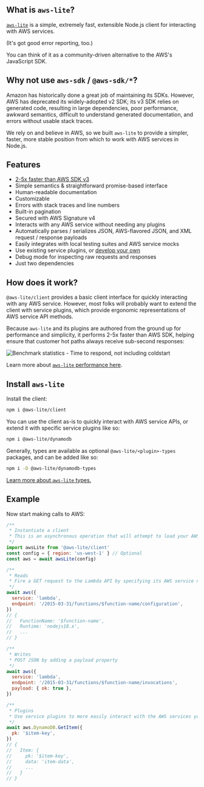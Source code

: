 ## What is `aws-lite`?

[`aws-lite`](https://www.npmjs.com/package/@aws-lite/client) is a simple, extremely fast, extensible Node.js client for interacting with AWS services.

(It's got good error reporting, too.)

You can think of it as a community-driven alternative to the AWS's JavaScript SDK.


## Why not use `aws-sdk` / `@aws-sdk/*`?

Amazon has historically done a great job of maintaining its SDKs. However, AWS has deprecated its widely-adopted v2 SDK; its v3 SDK relies on generated code, resulting in large dependencies, poor performance, awkward semantics, difficult to understand generated documentation, and errors without usable stack traces.

We rely on and believe in AWS, so we built `aws-lite` to provide a simpler, faster, more stable position from which to work with AWS services in Node.js.


## Features

- [2-5x faster than AWS SDK v3](/performance)
- Simple semantics & straightforward promise-based interface
- Human-readable documentation
- Customizable
- Errors with stack traces and line numbers
- Built-in pagination
- Secured with AWS Signature v4
- Interacts with any AWS service without needing any plugins
- Automatically parses / serializes JSON, AWS-flavored JSON, and XML request / response payloads
- Easily integrates with local testing suites and AWS service mocks
- Use existing service plugins, or [develop your own](/api)
- Debug mode for inspecting raw requests and responses
- Just two dependencies


## How does it work?

`@aws-lite/client` provides a basic client interface for quickly interacting with any AWS service. However, most folks will probably want to extend the client with service plugins, which provide ergonomic representations of AWS service API methods.

Because `aws-lite` and its plugins are authored from the ground up for performance and simplicity, it performs 2-5x faster than AWS SDK, helping ensure that customer hot paths always receive sub-second responses:

<picture>
  <img alt="Benchmark statistics - Time to respond, not including coldstart" src="/_static/execution-time.png">
  <source media="(prefers-color-scheme: dark)" alt="Benchmark statistics - Time to respond, not including coldstart" srcset="/_static/execution-time-dark.png">
</picture>

Learn more about [`aws-lite` performance here](/performance).


## Install `aws-lite`

Install the client:

```sh
npm i @aws-lite/client
```

You can use the client as-is to quickly interact with AWS service APIs, or extend it with specific service plugins like so:

```sh
npm i @aws-lite/dynamodb
```

Generally, types are available as optional `@aws-lite/<plugin>-types` packages, and can be added like so:

```sh
npm i -D @aws-lite/dynamodb-types
```

[Learn more about `aws-lite` types.](/configuration#types)


## Example

Now start making calls to AWS:

```js
/**
 * Instantiate a client
 * This is an asynchronous operation that will attempt to load your AWS credentials, local configuration, region settings, etc.
 */
import awsLite from '@aws-lite/client'
const config = { region: 'us-west-1' } // Optional
const aws = await awsLite(config)

/**
 * Reads
 * Fire a GET request to the Lambda API by specifying its AWS service name and endpoint
 */
await aws({
  service: 'lambda',
  endpoint: '/2015-03-31/functions/$function-name/configuration',
})
// {
//   FunctionName: '$function-name',
//   Runtime: 'nodejs18.x',
//   ...
// }

/**
 * Writes
 * POST JSON by adding a payload property
 */
await aws({
  service: 'lambda',
  endpoint: '/2015-03-31/functions/$function-name/invocations',
  payload: { ok: true },
})

/**
 * Plugins
 * Use service plugins to more easily interact with the AWS services your application relies on
 */
await aws.DynamoDB.GetItem({
  pk: '$item-key',
})
// {
//   Item: {
//     pk: '$item-key',
//     data: 'item-data',
//     ...
//   }
// }
```
